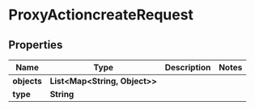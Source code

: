 

# ProxyActioncreateRequest


## Properties

| Name | Type | Description | Notes |
|------------ | ------------- | ------------- | -------------|
|**objects** | **List&lt;Map&lt;String, Object&gt;&gt;** |  |  |
|**type** | **String** |  |  |



